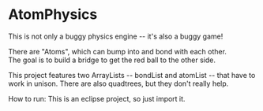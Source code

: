 # AtomPhysics

This is not only a buggy physics engine -- it's also a buggy game!

There are "Atoms", which can bump into and bond with each other.  
The goal is to build a bridge to get the red ball to the other side.

This project features two ArrayLists -- bondList and atomList -- that have to work in unison.
There are also quadtrees, but they don't really help.

How to run:  This is an eclipse project, so just import it.
